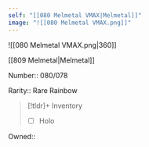 ```yaml
---
self: "[[080 Melmetal VMAX|Melmetal]]"
image: "![[080 Melmetal VMAX.png]]"
---
```


![[080 Melmetal VMAX.png|360]]

[[809 Melmetal|Melmetal]]

Number:: 080/078

Rarity:: Rare Rainbow

> [!tldr]+ Inventory
> - [ ] Holo

Owned:: 

